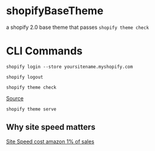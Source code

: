 # shopifyBaseTheme
a shopify 2.0 base theme that passes `shopify theme check`


# CLI Commands
`shopify login --store yoursitename.myshopify.com`

`shopify logout`

`shopify theme check`

[Source](https://shopify.dev/changelog/online-store-2-0-detect-theme-errors-with-theme-check)

`shopify theme serve`


## Why site speed matters
[Site Speed cost amazon 1% of sales](https://www.shopify.com/enterprise/site-speed-score)
